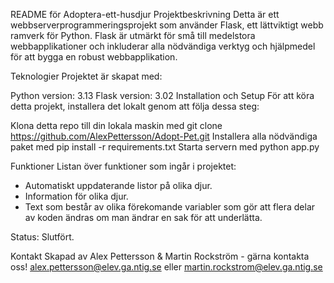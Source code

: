README för Adoptera-ett-husdjur
Projektbeskrivning
Detta är ett webbserverprogrammeringsprojekt som använder Flask, ett lättviktigt webb ramverk för Python. Flask är utmärkt för små till medelstora webbapplikationer och inkluderar alla nödvändiga verktyg och hjälpmedel för att bygga en robust webbapplikation.

Teknologier
Projektet är skapat med:

Python version: 3.13
Flask version: 3.02
Installation och Setup
För att köra detta projekt, installera det lokalt genom att följa dessa steg:

Klona detta repo till din lokala maskin med git clone https://github.com/AlexPettersson/Adopt-Pet.git
Installera alla nödvändiga paket med pip install -r requirements.txt
Starta servern med python app.py

Funktioner
Listan över funktioner som ingår i projektet:

- Automatiskt uppdaterande listor på olika djur.
- Information för olika djur.
- Text som består av olika förekomande variabler som gör att flera delar av koden ändras om man ändrar en sak för att underlätta.

Status: Slutfört.

Kontakt
Skapad av Alex Pettersson & Martin Rockström - gärna kontakta oss! alex.pettersson@elev.ga.ntig.se eller martin.rockstrom@elev.ga.ntig.se